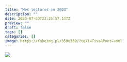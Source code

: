 ```yaml
---
title: "Mes lectures en 2023"
description: ""
date: 2023-07-03T22:25:57.147Z
preview: ""
draft: false
tags: []
categories: []
image: https://fakeimg.pl/350x350/?text=Tiva&font=abel
---
```

![](https://fakeimg.pl/350x350/?text=Tiva&font=abel)